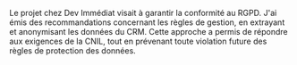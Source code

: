 Le projet chez Dev Immédiat visait à garantir la conformité au RGPD. J'ai émis des recommandations concernant les règles de gestion, en extrayant et anonymisant les données du CRM. Cette approche a permis de répondre aux exigences de la CNIL, tout en prévenant toute violation future des règles de protection des données.
